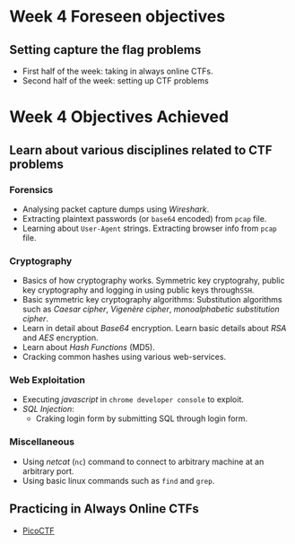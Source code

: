# Week 4 Foreseen objectives

## Setting capture the flag problems
- First half of the week: taking in always online CTFs.
- Second half of the week: setting up CTF problems

# Week 4 Objectives Achieved

## Learn about various disciplines related to CTF problems

### Forensics
- Analysing packet capture dumps using _Wireshark_.
- Extracting plaintext passwords (or `base64` encoded) from `pcap` file.
- Learning about `User-Agent` strings. Extracting browser info from `pcap` file.

### Cryptography
- Basics of how cryptography works. Symmetric key cryptograhy, public key cryptography and logging in using public keys through`SSH`.
- Basic symmetric key cryptography algorithms: Substitution algorithms such as _Caesar cipher_, _Vigenère cipher_,  _monoalphabetic substitution cipher_.
- Learn in detail about _Base64_ encryption. Learn basic details about _RSA_ and _AES_ encryption.
- Learn about _Hash Functions_ (MD5).
- Cracking common hashes using various web-services.

### Web Exploitation
- Executing _javascript_ in `chrome developer console` to exploit.
- _SQL Injection_: 
    - Craking login form by submitting SQL through login form.

### Miscellaneous
- Using _netcat_ (`nc`) command to connect to arbitrary machine at an arbitrary port.
- Using basic linux commands such as `find` and `grep`.

## Practicing in Always Online CTFs
- [PicoCTF](https://2017game.picoctf.com/)
